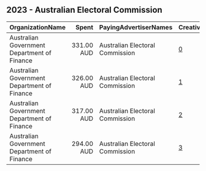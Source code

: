 ## 2023 - Australian Electoral Commission 
|OrganizationName|Spent|PayingAdvertiserNames|CreativeUrls|Impressions|Genders|AgeBrackets|CountryCodes|BillingAddresses|CandidateBallotInformation|
|:---|---:|:---|:---|---:|:---|:---|:---|:---|:---|
|Australian Government Department of Finance|331.00 AUD|Australian Electoral Commission|[0](https://www.snap.com/political-ads/asset/bb721f1a8eaad4cfd5f65aef10972a3913efdf3b3a3039c18fa5aaafe030ab9e?mediaType=mp4)|128,893||16-24|australia|"100 Chalmers Street,Surry Hills,2010,AU"||
|Australian Government Department of Finance|326.00 AUD|Australian Electoral Commission|[1](https://www.snap.com/political-ads/asset/0bb578a87367f33477008850995ad161e3f6a010c51f2ccf49e596af48de7569?mediaType=mp4)|127,549||16-24|australia|"100 Chalmers Street,Surry Hills,2010,AU"||
|Australian Government Department of Finance|317.00 AUD|Australian Electoral Commission|[2](https://www.snap.com/political-ads/asset/652c9f085c054f9b2276033d3be89216febfa2145fa05f47c1a2dacad514dac8?mediaType=mp4)|123,869||16-24|australia|"100 Chalmers Street,Surry Hills,2010,AU"||
|Australian Government Department of Finance|294.00 AUD|Australian Electoral Commission|[3](https://www.snap.com/political-ads/asset/82882fc78cd8883a0275d0f5d6ba86219c165ad7d428f4d0a76a7871d5e9edae?mediaType=mp4)|115,088||16-24|australia|"100 Chalmers Street,Surry Hills,2010,AU"||
